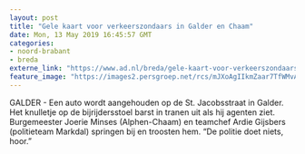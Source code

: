 ```yaml
---
layout: post
title: "Gele kaart voor verkeerszondaars in Galder en Chaam"
date: Mon, 13 May 2019 16:45:57 GMT
categories: 
- noord-brabant 
- breda 
externe_link: "https://www.ad.nl/breda/gele-kaart-voor-verkeerszondaars-in-galder-en-chaam~a9a780fe/"
feature_image: "https://images2.persgroep.net/rcs/mJXoAgIIkmZaar7TfWMvAqyj_Zc/diocontent/148246838/_fitwidth/400/?appId=21791a8992982cd8da851550a453bd7f&quality=0.7"
---
```


GALDER - Een auto wordt aangehouden op de St. Jacobsstraat in Galder. Het knulletje op de bijrijdersstoel barst in tranen uit als hij agenten ziet. Burgemeester Joerie Minses (Alphen-Chaam) en teamchef Ardie Gijsbers (politieteam Markdal) springen bij en troosten hem. “De politie doet niets, hoor.”
